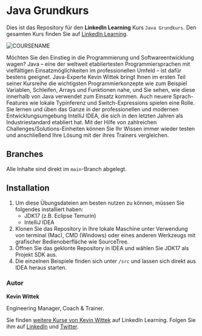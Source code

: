 # Java Grundkurs

Dies ist das Repository für den **LinkedIn Learning** Kurs `Java Grundkurs`. Den gesamten Kurs finden Sie auf [LinkedIn Learning][lil-course-url].

![COURSENAME][lil-thumbnail-url] 

Möchten Sie den Einstieg in die Programmierung und Softwareentwicklung wagen? Java – eine der weltweit etabliertesten Programmiersprachen mit vielfältigen Einsatzmöglichkeiten im professionellen Umfeld – ist dafür bestens geeignet. Java-Experte Kevin Wittek bringt Ihnen im ersten Teil seiner Kursreihe die wichtigsten Programmierkonzepte wie zum Beispiel Variablen, Schleifen, Arrays und Funktionen nahe, und Sie sehen, wie diese innerhalb von Java verwendet zum Einsatz kommen. Auch neuere Sprach-Features wie lokale Typinferenz und Switch-Expressions spielen eine Rolle. Sie lernen und üben das Ganze in der professionellen und modernen Entwicklungsumgebung IntelliJ IDEA, die sich in den letzten Jahren als Industriestandard etabliert hat. Mit der Hilfe von zahlreichen Challenges/Solutions-Einheiten können Sie Ihr Wissen immer wieder testen und anschließend Ihre Lösung mit der ihres Trainers vergleichen.

## Branches

Alle Inhalte sind direkt im `main`-Branch abgelegt.

## Installation

1. Um diese Übungsdateien am besten nutzen zu können, müssen Sie folgendes installiert haben:
   - JDK17 (z.B. Eclipse Temurin)
   - IntelliJ IDEA
2. Klonen Sie das Repository in Ihre lokale Maschine unter Verwendung von terminal (Mac), CMD (Windows) oder eines anderen Werkzeugs mit grafischer Bedienoberfläche wie SourceTree.
3. Öffnen Sie das geklonte Repository in IDEA und wählen Sie JDK17 als Projekt SDK aus.
4. Die einzelnen Beispiele finden sich unter `/src` und lassen sich direkt aus IDEA heraus starten.

### Autor

**Kevin Wittek**

Engineering Manager, Coach & Trainer.

Sie finden [weitere Kurse von Kevin Wittek](https://www.linkedin.com/learning/instructors/kevin-wittek) auf LinkedIn Learning. Folgen Sie ihm auf [LinkedIn](https://www.linkedin.com/in/kevin-wittek?trk=lil_instructor) und [Twitter](https://twitter.com/kiview).

[0]: # (Replace these placeholder URLs with actual course URLs)
[lil-course-url]: https://www.linkedin.com/learning/java-grundkurs-1-sprachkonzepte-und-programmiergrundlagen
[lil-thumbnail-url]: https://cdn.lynda.com/course/3213250/3213250-1665574983302-16x9.jpg
